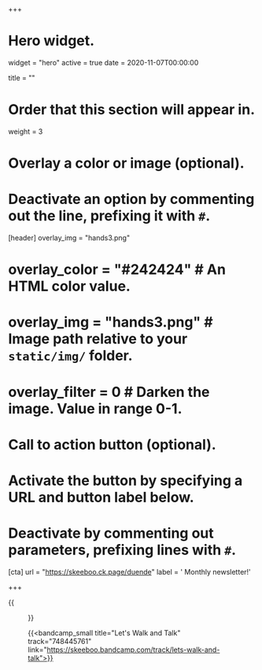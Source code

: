 +++
# Hero widget.
widget = "hero"
active = true
date = 2020-11-07T00:00:00

title = ""

# Order that this section will appear in.
weight = 3

# Overlay a color or image (optional).
#   Deactivate an option by commenting out the line, prefixing it with `#`.
[header]
overlay_img = "hands3.png"
#  overlay_color = "#242424"  # An HTML color value.
#  overlay_img = "hands3.png"  # Image path relative to your `static/img/` folder.
#  overlay_filter = 0  # Darken the image. Value in range 0-1.

# Call to action button (optional).
#   Activate the button by specifying a URL and button label below.
#   Deactivate by commenting out parameters, prefixing lines with `#`.

[cta]
url = "https://skeeboo.ck.page/duende"
label = '<i class="fas fa-envelope"></i> Monthly newsletter!'

+++


{{<figure src="/img/covers/LetsWalkAndTalk.jpg" width="320" link="https://distrokid.com/hyperfollow/skeeboo/lets-walk-and-talk" target="_blank">}}

{{<bandcamp_small title="Let's Walk and Talk" track="748445761" link="https://skeeboo.bandcamp.com/track/lets-walk-and-talk">}}
